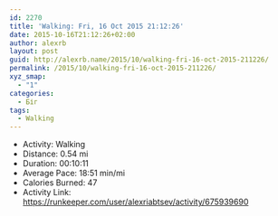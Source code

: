 ```yaml
---
id: 2270
title: 'Walking: Fri, 16 Oct 2015 21:12:26'
date: 2015-10-16T21:12:26+02:00
author: alexrb
layout: post
guid: http://alexrb.name/2015/10/walking-fri-16-oct-2015-211226/
permalink: /2015/10/walking-fri-16-oct-2015-211226/
xyz_smap:
  - "1"
categories:
  - Біг
tags:
  - Walking
---
```

<ul class="rk-list">
  <li class="rk-activity">
    Activity: Walking
  </li>
  <li class="rk-distance">
    Distance: 0.54 mi
  </li>
  <li class="rk-duration">
    Duration: 00:10:11
  </li>
  <li class="rk-avg-pace">
    Average Pace: 18:51 min/mi
  </li>
  <li class="rk-calories">
    Calories Burned: 47
  </li>
  <li class="rk-activity-link">
    Activity Link: <a href="https://runkeeper.com/user/alexriabtsev/activity/675939690">https://runkeeper.com/user/alexriabtsev/activity/675939690</a>
  </li>
</ul>